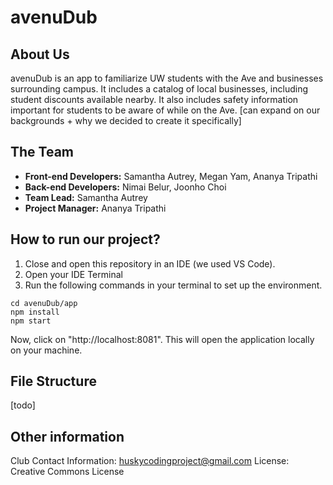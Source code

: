 # avenuDub

## About Us
avenuDub is an app to familiarize UW students with the Ave and businesses surrounding campus. It includes a catalog of local businesses, including student discounts available nearby. It also includes safety information important for students to be aware of while on the Ave.
[can expand on our backgrounds + why we decided to create it specifically]

## The Team
- **Front-end Developers:** Samantha Autrey, Megan Yam, Ananya Tripathi
- **Back-end Developers:** Nimai Belur, Joonho Choi
- **Team Lead:** Samantha Autrey
- **Project Manager:** Ananya Tripathi

## How to run our project?
1. Close and open this repository in an IDE (we used VS Code).
2. Open your IDE Terminal
3. Run the following commands in your terminal to set up the environment.

```
cd avenuDub/app 
npm install 
npm start
```

Now, click on "http://localhost:8081". This will open the application locally on your machine. 

## File Structure 
[todo]

## Other information 
Club Contact Information: huskycodingproject@gmail.com
License: Creative Commons License
